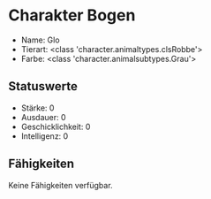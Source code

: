 # Charakter Bogen

  - Name: Glo
  - Tierart: <class 'character.animaltypes.clsRobbe'>
  - Farbe: <class 'character.animalsubtypes.Grau'>

## Statuswerte

  - Stärke: 0
  - Ausdauer: 0
  - Geschicklichkeit: 0
  - Intelligenz: 0

## Fähigkeiten

Keine Fähigkeiten verfügbar.